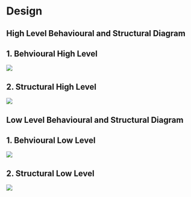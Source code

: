 # Design
## High Level Behavioural and Structural Diagram

## 1. Behvioural High Level
![](https://github.com/ShivaniSharma11/ShivaniProject/blob/master/Images/BHL.png)
## 2. Structural High Level
![](https://github.com/ShivaniSharma11/ShivaniProject/blob/master/Images/SHL.png)

## Low Level Behavioural and Structural Diagram
## 1.  Behvioural Low Level
![]( https://github.com/ShivaniSharma11/ShivaniProject/blob/master/Images/BLL.png )
## 2.  Structural Low Level
![](https://github.com/ShivaniSharma11/ShivaniProject/blob/master/Images/SLL.png) 
